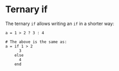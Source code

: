 # Ternary if

The ternary `if` allows writing an `if` in a shorter way:

```crystal
a = 1 > 2 ? 3 : 4

# The above is the same as:
a = if 1 > 2
      3
    else
      4
    end
```
